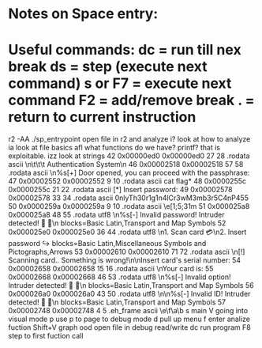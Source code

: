 Notes on Space entry:
==============
Useful commands:
    dc = run till nex break
    ds = step (execute next command)
    s or F7 = execute next command
    F2 = add/remove break
    . = return to current instruction
==============
r2 -AA ./sp_entrypoint
    open file in r2 and analyze
i?
    look at how to analyze
ia
    look at file basics
afl
    what functions do we have?
        printf? that is exploitable.
izz
    look at strings
        42  0x00000ed0 0x00000ed0 27  28   .rodata            ascii   \n\t\t\t Authentication System\n
        46  0x00002518 0x00002518 57  58   .rodata            ascii   \n%s[+] Door opened, you can proceed with the passphrase: 
        47  0x00002552 0x00002552 9   10   .rodata            ascii   cat flag*
        48  0x0000255c 0x0000255c 21  22   .rodata            ascii   [*] Insert password: 
        49  0x00002578 0x00002578 33  34   .rodata            ascii   0nlyTh30r1g1n4lCr3wM3mb3r5C4nP455
        50  0x0000259a 0x0000259a 9   10   .rodata            ascii   \e[1;5;31m
        51  0x000025a8 0x000025a8 48  55   .rodata            utf8    \n%s[-] Invalid password! Intruder detected! 🚨 🚨\n blocks=Basic Latin,Transport and Map Symbols
        52  0x000025e0 0x000025e0 36  44   .rodata            utf8    \n1. Scan card 💳\n2. Insert password ↪ blocks=Basic Latin,Miscellaneous Symbols and Pictographs,Arrows
        53  0x00002610 0x00002610 71  72   .rodata            ascii   \n[!] Scanning card.. Something is wrong!\n\nInsert card's serial number: 
        54  0x00002658 0x00002658 15  16   .rodata            ascii   \nYour card is: 
        55  0x00002668 0x00002668 46  53   .rodata            utf8    \n%s[-] Invalid option! Intruder detected! 🚨 🚨\n blocks=Basic Latin,Transport and Map Symbols
        56  0x000026a0 0x000026a0 43  50   .rodata            utf8    \n\n%s[-] Invalid ID! Intruder detected! 🚨 🚨\n blocks=Basic Latin,Transport and Map Symbols
        57  0x00002748 0x00002748 4   5    .eh_frame          ascii   \e\f\a\b
s main
V
    going into visual mode
p
    use p to page to debug mode
d
    pull up menu
f
    enter analize fuction
Shift+V
    graph
ood
    open file in debug read/write
dc
    run program
F8 
    step to first fuction call

